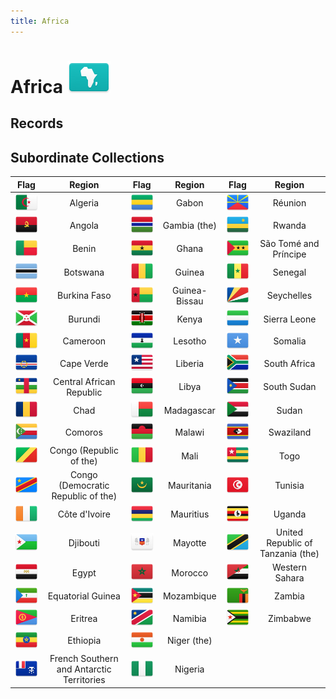 ```yaml
---
title: Africa
---
```


# Africa <img src="images/FlagKit/AF@3x.png" class="flagkit-head">

## Records

## Subordinate Collections

| Flag | Region | Flag | Region | Flag | Region |
| :---: | :---: | :---: | :---: | :---: | :---: |
| <img src="images/FlagKit/AF/DZ/DZ@3x.png" class="flagkit-head"> | Algeria | <img src="images/FlagKit/AF/GA/GA@3x.png" class="flagkit-head"> | Gabon | <img src="images/FlagKit/AF/RE/RE@3x-alt.png" class="flagkit-head"> | Réunion |
| <img src="images/FlagKit/AF/AO/AO@3x.png" class="flagkit-head"> | Angola | <img src="images/FlagKit/AF/GM/GM@3x.png" class="flagkit-head"> | Gambia (the) | <img src="images/FlagKit/AF/RW/RW@3x.png" class="flagkit-head"> | Rwanda |
| <img src="images/FlagKit/AF/BJ/BJ@3x.png" class="flagkit-head"> | Benin | <img src="images/FlagKit/AF/GH/GH@3x.png" class="flagkit-head"> | Ghana | <img src="images/FlagKit/AF/ST/ST@3x.png" class="flagkit-head"> | São Tomé and Príncipe |
| <img src="images/FlagKit/AF/BW/BW@3x.png" class="flagkit-head"> | Botswana | <img src="images/FlagKit/AF/GN/GN@3x.png" class="flagkit-head"> | Guinea | <img src="images/FlagKit/AF/SN/SN@3x.png" class="flagkit-head"> | Senegal |
| <img src="images/FlagKit/AF/BF/BF@3x.png" class="flagkit-head"> | Burkina Faso | <img src="images/FlagKit/AF/GW/GW@3x.png" class="flagkit-head"> | Guinea-Bissau | <img src="images/FlagKit/AF/SC/SC@3x.png" class="flagkit-head"> | Seychelles |
| <img src="images/FlagKit/AF/BI/BI@3x.png" class="flagkit-head"> | Burundi | <img src="images/FlagKit/AF/KE/KE@3x.png" class="flagkit-head"> | Kenya | <img src="images/FlagKit/AF/SL/SL@3x.png" class="flagkit-head"> | Sierra Leone |
| <img src="images/FlagKit/AF/CM/CM@3x.png" class="flagkit-head"> | Cameroon | <img src="images/FlagKit/AF/LS/LS@3x.png" class="flagkit-head"> | Lesotho | <img src="images/FlagKit/AF/SO/SO@3x.png" class="flagkit-head"> | Somalia |
| <img src="images/FlagKit/AF/CV/CV@3x.png" class="flagkit-head"> | Cape Verde | <img src="images/FlagKit/AF/LR/LR@3x.png" class="flagkit-head"> | Liberia | <img src="images/FlagKit/AF/ZA/ZA@3x.png" class="flagkit-head"> | South Africa |
| <img src="images/FlagKit/AF/CF/CF@3x.png" class="flagkit-head"> | Central African Republic | <img src="images/FlagKit/AF/LY/LY@3x.png" class="flagkit-head"> | Libya | <img src="images/FlagKit/AF/SS/SS@3x.png" class="flagkit-head"> | South Sudan |
| <img src="images/FlagKit/AF/TD/TD@3x.png" class="flagkit-head"> | Chad | <img src="images/FlagKit/AF/MG/MG@3x.png" class="flagkit-head"> | Madagascar | <img src="images/FlagKit/AF/SD/SD@3x.png" class="flagkit-head"> | Sudan |
| <img src="images/FlagKit/AF/KM/KM@3x.png" class="flagkit-head"> | Comoros | <img src="images/FlagKit/AF/MW/MW@3x.png" class="flagkit-head"> | Malawi | <img src="images/FlagKit/AF/SZ/SZ@3x.png" class="flagkit-head"> | Swaziland |
| <img src="images/FlagKit/AF/CG/CG@3x.png" class="flagkit-head"> | Congo (Republic of the) | <img src="images/FlagKit/AF/ML/ML@3x.png" class="flagkit-head"> | Mali | <img src="images/FlagKit/AF/TG/TG@3x.png" class="flagkit-head"> | Togo |
| <img src="images/FlagKit/AF/CD/CD@3x.png" class="flagkit-head"> | Congo (Democratic Republic of the) | <img src="images/FlagKit/AF/MR/MR@3x.png" class="flagkit-head"> | Mauritania | <img src="images/FlagKit/AF/TN/TN@3x.png" class="flagkit-head"> | Tunisia |
| <img src="images/FlagKit/AF/CI/CI@3x.png" class="flagkit-head"> | Côte d'Ivoire | <img src="images/FlagKit/AF/MU/MU@3x.png" class="flagkit-head"> | Mauritius | <img src="images/FlagKit/AF/UG/UG@3x.png" class="flagkit-head"> | Uganda |
| <img src="images/FlagKit/AF/DJ/DJ@3x.png" class="flagkit-head"> | Djibouti | <img src="images/FlagKit/AF/YT/YT@3x-alt.png" class="flagkit-head"> | Mayotte | <img src="images/FlagKit/AF/TZ/TZ@3x.png" class="flagkit-head"> | United Republic of Tanzania (the) |
| <img src="images/FlagKit/AF/EG/EG@3x.png" class="flagkit-head"> | Egypt | <img src="images/FlagKit/AF/MA/MA@3x.png" class="flagkit-head"> | Morocco | <img src="images/FlagKit/AF/EH/EH@3x.png" class="flagkit-head"> | Western Sahara |
| <img src="images/FlagKit/AF/GQ/GQ@3x.png" class="flagkit-head"> | Equatorial Guinea | <img src="images/FlagKit/AF/MZ/MZ@3x.png" class="flagkit-head"> | Mozambique | <img src="images/FlagKit/AF/ZM/ZM@3x.png" class="flagkit-head"> | Zambia |
| <img src="images/FlagKit/AF/ER/ER@3x.png" class="flagkit-head"> | Eritrea | <img src="images/FlagKit/AF/NA/NA@3x.png" class="flagkit-head"> | Namibia | <img src="images/FlagKit/AF/ZW/ZW@3x.png" class="flagkit-head"> | Zimbabwe |
| <img src="images/FlagKit/AF/ET/ET@3x.png" class="flagkit-head"> | Ethiopia | <img src="images/FlagKit/AF/NE/NE@3x.png" class="flagkit-head"> | Niger (the) | | |
| <img src="images/FlagKit/AF/TF/TF@3x.png" class="flagkit-head"> | French Southern and Antarctic Territories | <img src="images/FlagKit/AF/NG/NG@3x.png" class="flagkit-head"> | Nigeria |  |  |